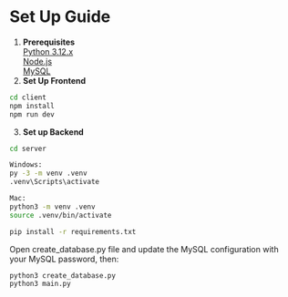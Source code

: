# Set Up Guide
1. **Prerequisites**<br/>
<a href="https://www.python.org/downloads/" target="_blank">Python 3.12.x</a><br/>
<a href="https://nodejs.org/en/download/package-manager" target="_blank">Node.js</a><br/>
<a href="https://dev.mysql.com/downloads/installer/" target="_blank">MySQL</a><br/>
2. **Set Up Frontend**

```bash
cd client
npm install
npm run dev
```

3. **Set up Backend**

```bash
cd server
```

```bash
Windows:
py -3 -m venv .venv
.venv\Scripts\activate

Mac:
python3 -m venv .venv
source .venv/bin/activate
```

```bash
pip install -r requirements.txt
```

Open create_database.py file and update the MySQL configuration with your MySQL password, then:

```bash
python3 create_database.py
python3 main.py
```

